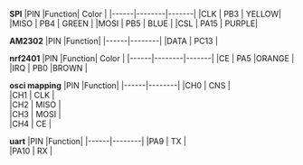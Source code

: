 **SPI**
|PIN   |Function| Color |
|------|--------|-------|
|CLK   |  PB3   | YELLOW|
|MISO  |  PB4   | GREEN |
|MOSI  |  PB5   | BLUE  |
|CSL   |  PA15  | PURPLE|  

**AM2302**
|PIN   |Function|
|------|--------|
|DATA  |  PC13  |  

**nrf2401**
|PIN   |Function| Color |
|------|--------|-------|
|CE    |  PA5   |ORANGE |
|IRQ   |  PB0   |BROWN  |


**osci mapping**
|PIN   |Function|
|------|--------|
|CH0   |  CNS   |  
|CH1   |  CLK   |  
|CH2   |  MISO  |  
|CH3   |  MOSI  |  
|CH4   |  CE    |  

**uart**
|PIN   |Function|
|------|--------|
|PA9   |  TX    |  
|PA10  |  RX    | 
